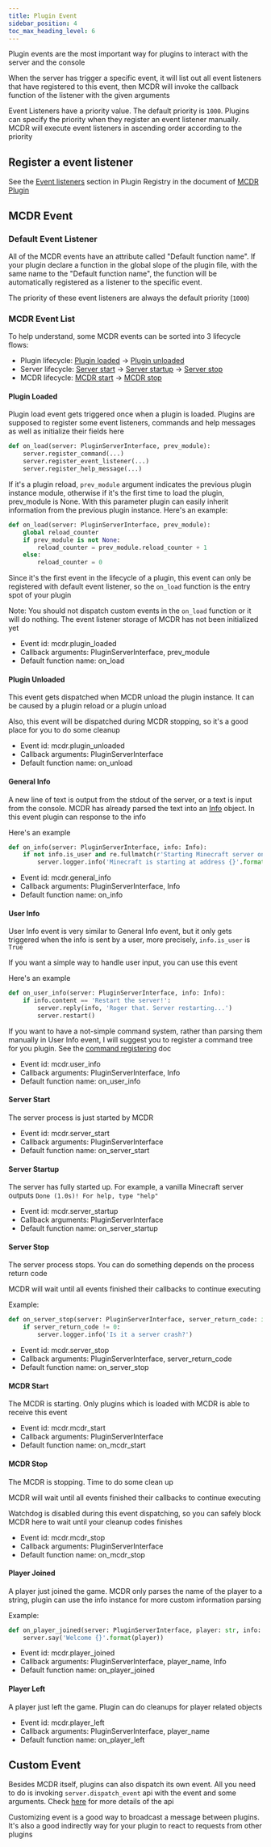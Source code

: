 ```yaml
---
title: Plugin Event
sidebar_position: 4
toc_max_heading_level: 6
---
```


Plugin events are the most important way for plugins to interact with the server and the console

When the server has trigger a specific event, it will list out all event listeners that have registered to this event, then MCDR will invoke the callback function of the listener with the given arguments

Event Listeners have a priority value. The default priority is `1000`. Plugins can specify the priority when they register an event listener manually. MCDR will execute event listeners in ascending order according to the priority

## Register a event listener

See the [Event listeners](basic.md#event-listeners) section in Plugin Registry in the document of [MCDR Plugin](basic.md)

## MCDR Event

### Default Event Listener

All of the MCDR events have an attribute called "Default function name". If your plugin declare a function in the global slope of the plugin file, with the same name to the "Default function name", the function will be automatically registered as a listener to the specific event.

The priority of these event listeners are always the default priority (`1000`)

### MCDR Event List

To help understand, some MCDR events can be sorted into 3 lifecycle flows:

- Plugin lifecycle: [Plugin loaded](#plugin-loaded) -> [Plugin unloaded](#plugin-unloaded)
- Server lifecycle: [Server start](#server-start) -> [Server startup](#server-startup) -> [Server stop](#server-stop)
- MCDR lifecycle: [MCDR start](#mcdr-start) -> [MCDR stop](#mcdr-stop)

#### Plugin Loaded

Plugin load event gets triggered once when a plugin is loaded. Plugins are supposed to register some event listeners, commands and help messages as well as initialize their fields here

``` python
def on_load(server: PluginServerInterface, prev_module):
    server.register_command(...)
    server.register_event_listener(...)
    server.register_help_message(...)
```

If it's a plugin reload, `prev_module` argument indicates the previous plugin instance module, otherwise if it's the first time to load the plugin, prev_module is None. With this parameter plugin can easily inherit information from the previous plugin instance. Here's an example:

``` python
def on_load(server: PluginServerInterface, prev_module):
    global reload_counter
    if prev_module is not None:
        reload_counter = prev_module.reload_counter + 1
    else:
        reload_counter = 0
```

Since it's the first event in the lifecycle of a plugin, this event can only be registered with default event listener, so the `on_load` function is the entry spot of your plugin

Note: You should not dispatch custom events in the `on_load` function or it will do nothing. The event listener storage of MCDR has not been initialized yet

- Event id: mcdr.plugin_loaded
- Callback arguments: PluginServerInterface, prev_module
- Default function name: on_load

#### Plugin Unloaded

This event gets dispatched when MCDR unload the plugin instance. It can be caused by a plugin reload or a plugin unload

Also, this event will be dispatched during MCDR stopping, so it's a good place for you to do some cleanup

- Event id: mcdr.plugin_unloaded
- Callback arguments: PluginServerInterface
- Default function name: on_unload

#### General Info

A new line of text is output from the stdout of the server, or a text is input from the console. MCDR has already parsed the text into an [Info](classes/Info.md) object. In this event plugin can response to the info

Here's an example

``` python
def on_info(server: PluginServerInterface, info: Info):
    if not info.is_user and re.fullmatch(r'Starting Minecraft server on \S*', info.content):
        server.logger.info('Minecraft is starting at address {}'.format(info.content.rsplit(' ', 1)[1]))
```

- Event id: mcdr.general_info
- Callback arguments: PluginServerInterface, Info
- Default function name: on_info

#### User Info

User Info event is very similar to General Info event, but it only gets triggered when the info is sent by a user, more precisely, `info.is_user` is `True`

If you want a simple way to handle user input, you can use this event

Here's an example

``` python
def on_user_info(server: PluginServerInterface, info: Info):
    if info.content == 'Restart the server!':
        server.reply(info, 'Roger that. Server restarting...')
        server.restart()
```

If you want to have a not-simple command system, rather than parsing them manually in User Info event, I will suggest you to register a command tree for you plugin. See the [command registering](basic.md#command) doc

- Event id: mcdr.user_info
- Callback arguments: PluginServerInterface, Info
- Default function name: on_user_info

#### Server Start

The server process is just started by MCDR

- Event id: mcdr.server_start
- Callback arguments: PluginServerInterface
- Default function name: on_server_start

#### Server Startup

The server has fully started up. For example, a vanilla Minecraft server outputs `Done (1.0s)! For help, type "help"`

- Event id: mcdr.server_startup
- Callback arguments: PluginServerInterface
- Default function name: on_server_startup

#### Server Stop

The server process stops. You can do something depends on the process return code

MCDR will wait until all events finished their callbacks to continue executing

Example:

``` python
def on_server_stop(server: PluginServerInterface, server_return_code: int):
    if server_return_code != 0:
        server.logger.info('Is it a server crash?')
```

- Event id: mcdr.server_stop
- Callback arguments: PluginServerInterface, server_return_code
- Default function name: on_server_stop

#### MCDR Start

The MCDR is starting. Only plugins which is loaded with MCDR is able to receive this event

- Event id: mcdr.mcdr_start
- Callback arguments: PluginServerInterface
- Default function name: on_mcdr_start

#### MCDR Stop

The MCDR is stopping. Time to do some clean up

MCDR will wait until all events finished their callbacks to continue executing

Watchdog is disabled during this event dispatching, so you can safely block MCDR here to wait until your cleanup codes finishes

- Event id: mcdr.mcdr_stop
- Callback arguments: PluginServerInterface
- Default function name: on_mcdr_stop

#### Player Joined

A player just joined the game. MCDR only parses the name of the player to a string, plugin can use the info instance for more custom information parsing

Example:

``` python
def on_player_joined(server: PluginServerInterface, player: str, info: Info):
    server.say('Welcome {}'.format(player))
```

- Event id: mcdr.player_joined
- Callback arguments: PluginServerInterface, player_name, Info
- Default function name: on_player_joined

#### Player Left

A player just left the game. Plugin can do cleanups for player related objects

- Event id: mcdr.player_left
- Callback arguments: PluginServerInterface, player_name
- Default function name: on_player_left

## Custom Event

Besides MCDR itself, plugins can also dispatch its own event. All you need to do is invoking `server.dispatch_event` api with the event and some arguments. Check [here](classes/ServerInterface.md#dispatch-event) for more details of the api

Customizing event is a good way to broadcast a message between plugins. It's also a good indirectly way for your plugin to react to requests from other plugins
